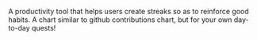 A productivity tool that helps users create streaks so as to reinforce good habits.
A chart similar to github contributions chart, but for your own day-to-day quests!

